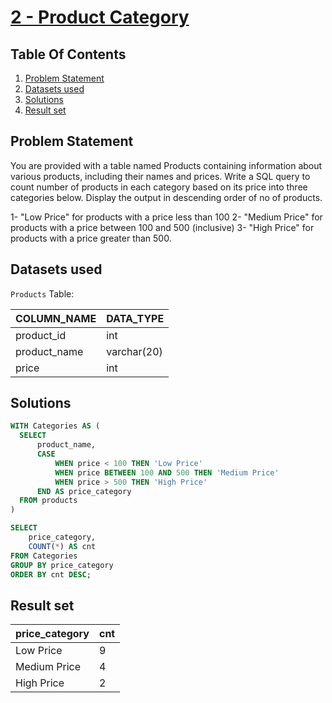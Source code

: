 # [2 - Product Category](https://www.namastesql.com/coding-problem/2-product-category)

## Table Of Contents
1. [Problem Statement]()
2. [Datasets used]()
3. [Solutions]()
4. [Result set]()

## Problem Statement

You are provided with a table named Products containing information about various products, including their names and prices. Write a SQL query to count number of products in each category based on its price into three categories below. Display the output in descending order of no of products.

1- "Low Price" for products with a price less than 100
2- "Medium Price" for products with a price between 100 and 500 (inclusive)
3- "High Price" for products with a price greater than 500.

## Datasets used

```Products``` Table:

| COLUMN_NAME  | DATA_TYPE   |
| ------------ | ----------- | 
| product_id   | int         |
| product_name | varchar(20) |
| price        | int         |


## Solutions

```sql
WITH Categories AS (
  SELECT
      product_name,
      CASE
          WHEN price < 100 THEN 'Low Price'
          WHEN price BETWEEN 100 AND 500 THEN 'Medium Price'
          WHEN price > 500 THEN 'High Price'
      END AS price_category
  FROM products
)

SELECT
	price_category,
    COUNT(*) AS cnt
FROM Categories
GROUP BY price_category
ORDER BY cnt DESC;
```

## Result set

| price_category | cnt |
| -------------- | --- |
| Low Price      | 9   |
| Medium Price   | 4   |
| High Price     | 2   |